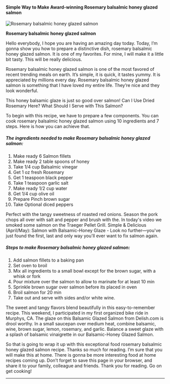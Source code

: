             

#### Simple Way to Make Award-winning Rosemary balsalmic honey glazed salmon

![Rosemary balsalmic honey glazed salmon](https://img-global.cpcdn.com/recipes/841f10322991a81b/751x532cq70/rosemary-balsalmic-honey-glazed-salmon-recipe-main-photo.jpg)

**Rosemary balsalmic honey glazed salmon**

Hello everybody, I hope you are having an amazing day today. Today, I’m gonna show you how to prepare a distinctive dish, rosemary balsalmic honey glazed salmon. It is one of my favorites. For mine, I will make it a little bit tasty. This will be really delicious.

Rosemary balsalmic honey glazed salmon is one of the most favored of recent trending meals on earth. It’s simple, it is quick, it tastes yummy. It is appreciated by millions every day. Rosemary balsalmic honey glazed salmon is something that I have loved my entire life. They’re nice and they look wonderful.

This honey balsamic glaze is just so good over salmon! Can I Use Dried Rosemary Here? What Should I Serve with This Salmon?

To begin with this recipe, we have to prepare a few components. You can cook rosemary balsalmic honey glazed salmon using 10 ingredients and 7 steps. Here is how you can achieve that.

##### The ingredients needed to make Rosemary balsalmic honey glazed salmon:

1.  Make ready 6 Salmon fillets
2.  Make ready 2 table spoons of honey
3.  Take 1/4 cup Balsalmic vinegar
4.  Get 1 oz fresh Rosemary
5.  Get 1 teaspoon black pepper
6.  Take 1 teaspoon garlic salt
7.  Make ready 1/2 cup water
8.  Get 1/4 cup olive oil
9.  Prepare Pinch brown sugar
10.  Take Optional diced peppers

Perfect with the tangy sweetness of roasted red onions. Season the pork chops all over with salt and pepper and brush with the. In today's video we smoked some salmon on the Traeger Pellet Grill. Simple & Delicious (April/May): Salmon with Balsamic-Honey Glaze - Look no further—you've just found the first, last and only way you'll ever want to fix salmon again.

##### Steps to make Rosemary balsalmic honey glazed salmon:

1.  Add salmon fillets to a baking pan
2.  Set oven to broil
3.  Mix all ingredients to a small bowl except for the brown sugar, with a whisk or fork
4.  Pour mixture over the salmon to allow to marinate for at least 10 min
5.  Sprinkle brown sugar over salmon before its placed in oven
6.  Broil salmon for 20 min
7.  Take out and serve with sides and/or white wine.

The sweet and tangy flavors blend beautifully in this easy-to-remember recipe. This weekend, I participated in my first organized bike ride in Murphys, CA. The glaze on this Balsamic Glazed Salmon from Delish.com is drool worthy. In a small saucepan over medium heat, combine balsamic, wine, brown sugar, lemon, rosemary, and garlic. Balance a sweet glaze with a splash of balsamic vinaigrette in our Balsamic-Honey Glazed Salmon.

So that is going to wrap it up with this exceptional food rosemary balsalmic honey glazed salmon recipe. Thanks so much for reading. I’m sure that you will make this at home. There is gonna be more interesting food at home recipes coming up. Don’t forget to save this page in your browser, and share it to your family, colleague and friends. Thank you for reading. Go on get cooking!

* * *